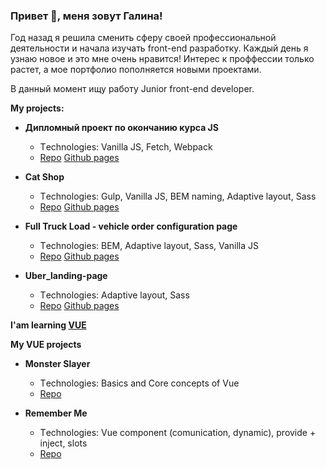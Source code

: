 ### Привет 👋, меня зовут Галина!

<!--
**GalinaGorbel/GalinaGorbel** is a ✨ _special_ ✨ repository because its `README.md` (this file) appears on your GitHub profile.

Here are some ideas to get you started:



- 🔭 I’m currently working on ...
- 🌱 I’m currently learning ...
- 👯 I’m looking to collaborate on ...
- 🤔 I’m looking for help with ...
- 💬 Ask me about ...
- 📫 How to reach me: ...
- 😄 Pronouns: ...
- ⚡ Fun fact: ...
-->
Год назад я решила сменить сферу своей профессиональной деятельности и начала изучать front-end разработку. Каждый день я узнаю новое и это мне очень нравится! Интерес к проффессии только растет, а мое портфолио пополняется новыми проектами.

В данный момент ищу работу Junior front-end developer.

<b>My projects:</b>
<ul><li><b>Дипломный проект по окончанию курса JS</b></li>
  <ul type="circle"><li>Тechnologies: Vanilla JS, Fetch, Webpack</li>
    <li>
         <a href="https://github.com/GalinaGorbel/diplom">Repo</a>
         <a href="https://galinagorbel.github.io/diplom/">Github pages</a>
    </li>
  </ul>
 <p></p>
    <li><b>Cat Shop</b></li>
  <ul type="circle"><li>Тechnologies: Gulp, Vanilla JS, BEM naming, Adaptive layout, Sass</li>
    <li>
         <a href="https://github.com/GalinaGorbel/CatShop">Repo</a>
         <a href="https://galinagorbel.github.io/CatShop_pages/">Github pages</a>
    </li>
  </ul>
<p></p>
  <li><b>Full Truck Load - vehicle order configuration page</b></li>
  <ul type="circle"><li>Тechnologies: BEM, Adaptive layout, Sass, Vanilla JS</li>
    <li>
         <a href="https://github.com/GalinaGorbel/FTL">Repo</a>
         <a href="https://galinagorbel.github.io/FTL/">Github pages</a>
    </li>
  </ul>
<p></p>
  <li><b>Uber_landing-page</b></li>
  <ul type="circle"><li>Тechnologies: Adaptive layout, Sass</li>
    <li>
        <a href="https://github.com/GalinaGorbel/Uber_landing-page">Repo</a>
        <a href="https://galinagorbel.github.io/Uber_landing-page/">Github pages</a>
    </li>
  </ul>
</ul>

<b>I'am learning <a href="https://vuejs.org/">VUE</a></b>

<b>My VUE projects</b>
<ul><li><b>Monster Slayer</b></li>
  <ul type="circle"><li>Тechnologies: Basics and Core concepts of Vue</li>
        <li>
         <a href="https://github.com/GalinaGorbel/Monster-Slayer---Vue-">Repo</a>
    </li>
  </ul>
</ul>    
<p></p>
  <ul><li><b>Remember Me</b></li>
  <ul type="circle"><li>Тechnologies: Vue component (comunication, dynamic), provide + inject, slots</li>
        <li>
         <a href="https://github.com/GalinaGorbel/Remember-Me">Repo</a>
    </li>
  </ul>  
</ul>    
